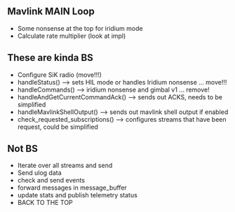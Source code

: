 ## Mavlink MAIN Loop
- Some nonsense at the top for iridium mode
- Calculate rate multiplier (look at impl)

## These are kinda BS
- Configure SiK radio (move!!!)
- handleStatus() --> sets HIL mode or handles Iridium nonsense ... move!!!
- handleCommands() --> iridium nonsense and gimbal v1 ... remove!
- handleAndGetCurrentCommandAck() --> sends out ACKS, needs to be simplified
- handleMavlinkShellOutput() --> sends out mavlink shell output if enabled
- check_requested_subscriptions() --> configures streams that have been request, could be simplified

## Not BS
- Iterate over all streams and send
- Send ulog data
- check and send events
- forward messages in message_buffer
- update stats and publish telemetry status
- BACK TO THE TOP
